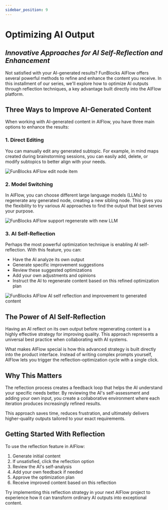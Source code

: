 ```yaml
---
sidebar_position: 9
---
```


# Optimizing AI Output 

## *Innovative Approaches for AI Self-Reflection and Enhancement*

Not satisfied with your AI-generated results? FunBlocks AIFlow offers several powerful methods to refine and enhance the content you receive. In this installment of our series, we'll explore how to optimize AI outputs through reflection techniques, a key advantage built directly into the AIFlow platform.

## Three Ways to Improve AI-Generated Content

When working with AI-generated content in AIFlow, you have three main options to enhance the results:

### 1. Direct Editing
You can manually edit any generated subtopic. For example, in mind maps created during brainstorming sessions, you can easily add, delete, or modify subtopics to better align with your needs.

![FunBlocks AIFlow edit node item](/img/portfolio/fullsize/aiflow_edit_node_item.png)

### 2. Model Switching
In AIFlow, you can choose different large language models (LLMs) to regenerate any generated node, creating a new sibling node. This gives you the flexibility to try various AI approaches to find the output that best serves your purpose.

![FunBlocks AIFlow support regenerate with new LLM](/img/portfolio/fullsize/aiflow_regenerate_with_new_llm.png)

### 3. AI Self-Reflection
Perhaps the most powerful optimization technique is enabling AI self-reflection. With this feature, you can:
- Have the AI analyze its own output
- Generate specific improvement suggestions
- Review these suggested optimizations
- Add your own adjustments and opinions
- Instruct the AI to regenerate content based on this refined optimization plan

![FunBlocks AIFlow AI self reflection and improvement to generated content](/img/portfolio/fullsize/aiflow_reflection_improve.png)

## The Power of AI Self-Reflection

Having an AI reflect on its own output before regenerating content is a highly effective strategy for improving quality. This approach represents a universal best practice when collaborating with AI systems.

What makes AIFlow special is how this advanced strategy is built directly into the product interface. Instead of writing complex prompts yourself, AIFlow lets you trigger the reflection-optimization cycle with a single click.

## Why This Matters

The reflection process creates a feedback loop that helps the AI understand your specific needs better. By reviewing the AI's self-assessment and adding your own input, you create a collaborative environment where each iteration produces increasingly refined results.

This approach saves time, reduces frustration, and ultimately delivers higher-quality outputs tailored to your exact requirements.

## Getting Started With Reflection

To use the reflection feature in AIFlow:
1. Generate initial content
2. If unsatisfied, click the reflection option
3. Review the AI's self-analysis
4. Add your own feedback if needed
5. Approve the optimization plan
6. Receive improved content based on this reflection

Try implementing this reflection strategy in your next AIFlow project to experience how it can transform ordinary AI outputs into exceptional content.